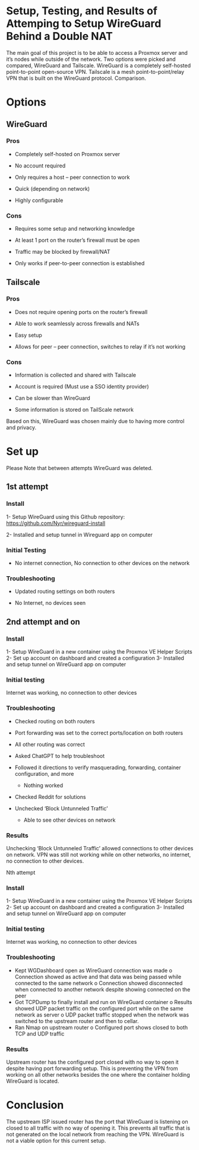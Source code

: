 # Setup, Testing, and Results of Attemping to Setup WireGuard Behind a Double NAT
The main goal of this project is to be able to access a Proxmox server and it’s nodes while outside of the network. Two options were picked and compared, WireGuard and Tailscale. WireGuard is a completely self-hosted point-to-point open-source VPN. Tailscale is a mesh point-to-point/relay VPN that is built on the WireGuard protocol. 
Comparison.

# Options
## WireGuard 
### Pros

-	Completely self-hosted on Proxmox server

- No account required

-	Only requires a host – peer connection to work

-	Quick (depending on network)

-	Highly configurable

### Cons

-	Requires some setup and networking knowledge

-	At least 1 port on the router’s firewall must be open

-	Traffic may be blocked by firewall/NAT

-	Only works if peer-to-peer connection is established

## Tailscale

### Pros

-	Does not require opening ports on the router’s firewall

-	Able to work seamlessly across firewalls and NATs

-	Easy setup

-	Allows for peer – peer connection, switches to relay if it’s not working

### Cons

-	Information is collected and shared with Tailscale

-	Account is required (Must use a SSO identity provider)

-	Can be slower than WireGuard

-	Some information is stored on TailScale network

Based on this, WireGuard was chosen mainly due to having more control and privacy.

# Set up 
Please Note that between attempts WireGuard was deleted.
## 1st attempt

### Install

1- Setup WireGuard using this Github repository: https://github.com/Nyr/wireguard-install

2- Installed and setup tunnel in Wireguard app on computer

### Initial Testing

-	No internet connection, No connection to other devices on the network

### Troubleshooting

-	Updated routing settings on both routers

  - No Internet, no devices seen

## 2nd attempt and on

### Install
1- Setup WireGuard in a new container using the Proxmox VE Helper Scripts
2- Set up account on dashboard and created a configuration
3- Installed and setup tunnel on WireGuard app on computer
### Initial testing

Internet was working, no connection to other devices

### Troubleshooting
-	Checked routing on both routers

  - Port forwarding was set to the correct ports/location on both routers

  - All other routing was correct

-	Asked ChatGPT to help troubleshoot

  - Followed it directions to verify masquerading, forwarding, container configuration, and more

    - Nothing worked

-	Checked Reddit for solutions
  - Unchecked ‘Block Untunneled Traffic’
    - Able to see other devices on network
### Results
Unchecking ‘Block Untunneled Traffic’ allowed connections to other devices on network. VPN was still not working while on other networks, no internet, no connection to other devices.

Nth attempt
### Install
1-	Setup WireGuard in a new container using the Proxmox VE Helper Scripts
2-	Set up account on dashboard and created a configuration
3-	Installed and setup tunnel on WireGuard app on computer
### Initial testing
Internet was working, no connection to other devices
### Troubleshooting
-	Kept WGDashboard open as WireGuard connection was made
o	Connection showed as active and that data was being passed while connected to the same network
o	Connection showed disconnected when connected to another network despite showing connected on the peer
-	Got TCPDump to finally install and run on WireGuard container
o	Results showed UDP packet traffic on the configured port while on the same network as server
o	UDP packet traffic stopped when the network was switched to the upstream router and then to cellar. 
-	Ran Nmap on upstream router
o	Configured port shows closed to both TCP and UDP traffic
### Results
Upstream router has the configured port closed with no way to open it despite having port forwarding setup. This is preventing the VPN from working on all other networks besides the one where the container holding WireGuard is located.

# Conclusion 
The upstream ISP issued router has the port that WireGuard is listening on closed to all traffic with no way of opening it. This prevents all traffic that is not generated on the local network from reaching the VPN. WireGuard is not a viable option for this current setup.


